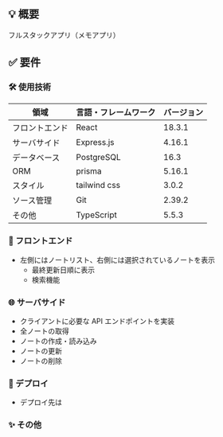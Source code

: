 ## 💡 概要

フルスタックアプリ（メモアプリ）

## ✅ 要件

### 🛠️ 使用技術

| 領域           | 言語・フレームワーク | バージョン |
| -------------- | -------------------- | ---------- |
| フロントエンド | React                | 18.3.1     |
| サーバサイド   | Express.js           | 4.16.1     |
| データベース   | PostgreSQL           | 16.3       |
| ORM            | prisma               | 5.16.1     |
| スタイル       | tailwind css         | 3.0.2      |
| ソース管理     | Git                  | 2.39.2     |
| その他         | TypeScript           | 5.5.3      |

### 🎨 フロントエンド

- 左側にはノートリスト、右側には選択されているノートを表示
  - 最終更新日順に表示
  - 検索機能

### 🌐 サーバサイド

- クライアントに必要な API エンドポイントを実装
- 全ノートの取得
- ノートの作成・読み込み
- ノートの更新
- ノートの削除

### 🚀 デプロイ

- デプロイ先は

### ✨ その他

